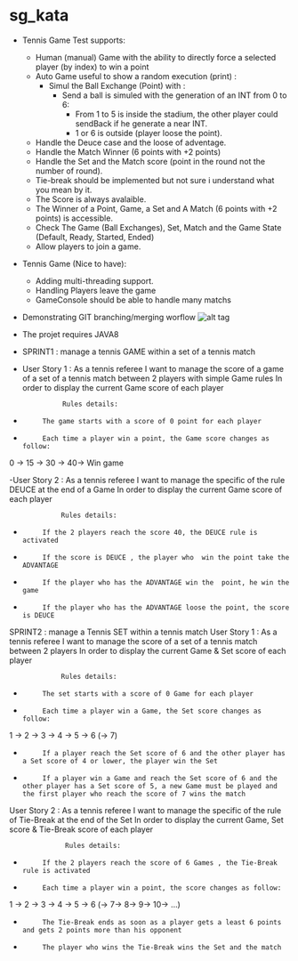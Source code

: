 # sg_kata
- Tennis Game Test supports:
    - Human (manual) Game with the ability to directly force a selected player (by index) to win a point
    - Auto Game useful to show a random execution (print) :
        - Simul the Ball Exchange (Point) with :
            - Send a ball is simuled with the generation of an INT from 0 to 6:
                - From 1 to 5 is inside the stadium, the other player could sendBack if he generate a near INT.
                - 1 or 6 is outside (player loose the point).
    - Handle the Deuce case and the loose of adventage.
    - Handle the Match Winner (6 points with +2 points)
    - Handle the Set and the Match score (point in the round not the number of round).
    - Tie-break should be implemented but not sure i understand what you mean by it.
    - The Score is always avalaible.    
    - The Winner of a Point, Game, a Set and A Match (6 points with +2 points) is accessible.
    - Check The Game (Ball Exchanges), Set, Match and the Game State (Default, Ready, Started, Ended)
    - Allow players to join a game.    
- Tennis Game (Nice to have):
    - Adding multi-threading support.
    - Handling Players leave the game
    - GameConsole should be able to handle many matchs    

- Demonstrating GIT branching/merging worflow 
![alt tag](http://img4.hostingpics.net/pics/741144gitworkflow.jpg)

- The projet requires JAVA8

- SPRINT1 : manage a tennis GAME within a set of a tennis match
- User Story 1 :
                As a tennis referee
I want to manage the score of a game of a set of a tennis match between 2 players with simple Game rules
In order to display the current Game score of each player
 
                Rules details:
-          The game starts with a score of 0 point for each player
-          Each time a player win a point, the Game score changes as follow:
0 -> 15 -> 30 -> 40-> Win game
 
-User Story 2 :
                 As a tennis referee
 I want to manage the specific of the rule DEUCE at the end of a Game
 In order to display the current Game score of each player
  
                 Rules details:
 -          If the 2 players reach the score 40, the DEUCE rule is activated
 -          If the score is DEUCE , the player who  win the point take the ADVANTAGE
 -          If the player who has the ADVANTAGE win the  point, he win the game
 -          If the player who has the ADVANTAGE loose the point, the score is DEUCE
 
 SPRINT2 : manage a Tennis SET within a tennis match
 User Story 1 :
                 As a tennis referee
 I want to manage the score of a set of a tennis match between 2 players
 In order to display the current Game & Set score of each player
  
                 Rules details:
 -          The set starts with a score of 0 Game for each player
 -          Each time a player win a Game, the Set score changes as follow:
 1 -> 2 -> 3 -> 4 -> 5 -> 6 (-> 7)
 -          If a player reach the Set score of 6 and the other player has a Set score of 4 or lower, the player win the Set
 -          If a player win a Game and reach the Set score of 6 and the other player has a Set score of 5, a new Game must be played and the first player who reach the score of 7 wins the match
  
  User Story 2 :
                  As a tennis referee
  I want to manage the specific of the rule of Tie-Break at the end of the Set
  In order to display the current Game, Set score & Tie-Break score of each player
   
                  Rules details:
  -          If the 2 players reach the score of 6 Games , the Tie-Break rule is activated
  -          Each time a player win a point, the score changes as follow:
  1 -> 2 -> 3 -> 4 -> 5 -> 6 (-> 7-> 8-> 9-> 10-> …)
  -          The Tie-Break ends as soon as a player gets a least 6 points and gets 2 points more than his opponent
  -          The player who wins the Tie-Break wins the Set and the match
